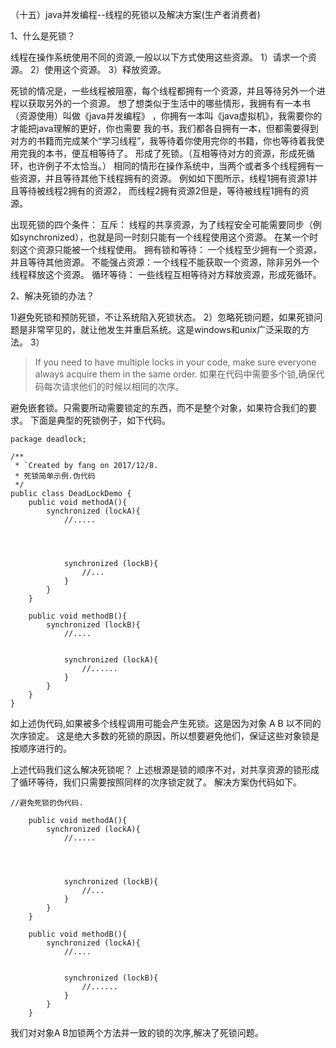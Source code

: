 （十五）java并发编程--线程的死锁以及解决方案(生产者消费者)

1、什么是死锁？

线程在操作系统使用不同的资源,一般以以下方式使用这些资源。
1）请求一个资源。
2）使用这个资源。
3）释放资源。

死锁的情况是，一些线程被阻塞，每个线程都拥有一个资源，并且等待另外一个进程以获取另外的一个资源。
想了想类似于生活中的哪些情形，我拥有有一本书（资源使用）叫做《java并发编程》 ，你拥有一本叫《java虚拟机》，我需要你的才能把java理解的更好，你也需要
我的书，我们都各自拥有一本，但都需要得到对方的书籍而完成某个“学习线程”，我等待着你使用完你的书籍，你也等待着我使用完我的本书，便互相等待了。
形成了死锁。（互相等待对方的资源，形成死循环，也许例子不太恰当。）
相同的情形在操作系统中，当两个或者多个线程拥有一些资源，并且等待其他下线程拥有的资源。
例如如下图所示，线程1拥有资源1并且等待被线程2拥有的资源2， 而线程2拥有资源2但是，等待被线程1拥有的资源。

出现死锁的四个条件：
互斥：
线程的共享资源，为了线程安全可能需要同步（例如synchronized），也就是同一时刻只能有一个线程使用这个资源。
在某一个时刻这个资源只能被一个线程使用。
拥有锁和等待：
一个线程至少拥有一个资源，并且等待其他资源。
不能强占资源：一个线程不能获取一个资源，除非另外一个线程释放这个资源。
循环等待：
一些线程互相等待对方释放资源，形成死循环。


2、解决死锁的办法？

1)避免死锁和预防死锁，不让系统陷入死锁状态。
2）忽略死锁问题，如果死锁问题是非常罕见的，就让他发生并重启系统。这是windows和unix广泛采取的方法。
3）
>If you need to have multiple locks in your code, make sure everyone always acquire them in the same order.
如果在代码中需要多个锁,确保代码每次请求他们的时候以相同的次序。

避免嵌套锁。只需要所动需要锁定的东西，而不是整个对象，如果符合我们的要求。
下面是典型的死锁例子，如下代码。
```
package deadlock;

/**
 * `Created by fang on 2017/12/8.
 * 死锁简单示例.伪代码
 */
public class DeadLockDemo {
    public void methodA(){
        synchronized (lockA){
            //.....




            synchronized (lockB){
                //...
            }
        }
    }

    public void methodB(){
        synchronized (lockB){
            //....


            synchronized (lockA){
                //......
            }
        }
    }
}

```
如上述伪代码,如果被多个线程调用可能会产生死锁。这是因为对象 A B 以不同的次序锁定。
这是绝大多数的死锁的原因，所以想要避免他们，保证这些对象锁是按顺序进行的。

上述代码我们这么解决死锁呢？
上述根源是锁的顺序不对，对共享资源的锁形成了循环等待，我们只需要按照同样的次序锁定就了。
解决方案伪代码如下。
```
//避免死锁的伪代码.

    public void methodA(){
        synchronized (lockA){
            //.....




            synchronized (lockB){
                //...
            }
        }
    }

    public void methodB(){
        synchronized (lockA){
            //....


            synchronized (lockB){
                //......
            }
        }
    }
```
我们对对象A B加锁两个方法并一致的锁的次序,解决了死锁问题。



